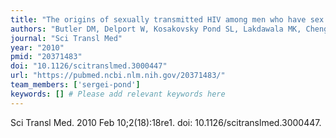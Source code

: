```yaml
---
title: "The origins of sexually transmitted HIV among men who have sex with men"
authors: "Butler DM, Delport W, Kosakovsky Pond SL, Lakdawala MK, Cheng PM, Little SJ, Richman DD, Smith DM."
journal: "Sci Transl Med"
year: "2010"
pmid: "20371483"
doi: "10.1126/scitranslmed.3000447"
url: "https://pubmed.ncbi.nlm.nih.gov/20371483/"
team_members: ['sergei-pond']
keywords: [] # Please add relevant keywords here
---
```

Sci Transl Med. 2010 Feb 10;2(18):18re1. doi: 10.1126/scitranslmed.3000447.